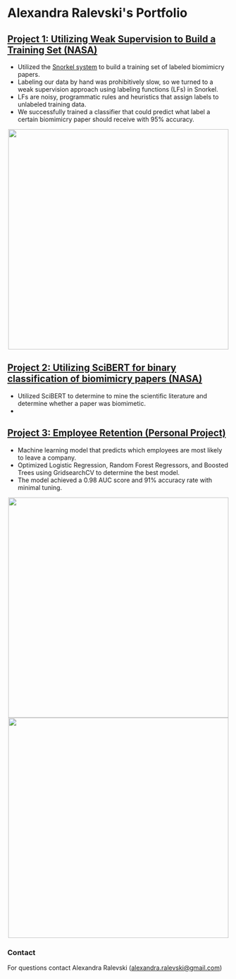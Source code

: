 # Alexandra Ralevski's Portfolio




## [Project 1: Utilizing Weak Supervision to Build a Training Set (NASA)](https://github.com/ARalevski/nasa_petal_snorkel)
- Utilized the [Snorkel system](https://snorkel.ai/) to build a training set of labeled biomimicry papers. 
- Labeling our data by hand was prohibitively slow, so we turned to a weak supervision approach using labeling functions (LFs) in Snorkel.
- LFs are noisy, programmatic rules and heuristics that assign labels to unlabeled training data. 
- We successfully trained a classifier that could predict what label a certain biomimicry paper should receive with 95% accuracy.

<p align="center">
  <img width="500" src="https://github.com/ARalevski/My_Portfolio/blob/main/images/snorkel_illustration_final.tif"
</p>
  
## [Project 2: Utilizing SciBERT for binary classification of biomimicry papers (NASA)](https://github.com/ARalevski/nasa_petal_scibert)
- Utilized SciBERT to determine to mine the scientific literature and determine whether a paper was biomimetic.
- 


## [Project 3: Employee Retention (Personal Project)](https://github.com/ARalevski/which_employees_leave)
- Machine learning model that predicts which employees are most likely to leave a company.
- Optimized Logistic Regression, Random Forest Regressors, and Boosted Trees using GridsearchCV to determine the best model.
- The model achieved a 0.98 AUC score and 91% accuracy rate with minimal tuning.

<p align="center">
  <img width="500" src="https://user-images.githubusercontent.com/68359251/140568193-f845f3dc-aec8-42af-a295-39e5f3c2b43c.png">
  <img width="500" src="https://user-images.githubusercontent.com/68359251/140568255-abe08844-eced-4995-adaa-d2c73c4c3239.png">
</p>

### Contact
For questions contact Alexandra Ralevski (alexandra.ralevski@gmail.com)

